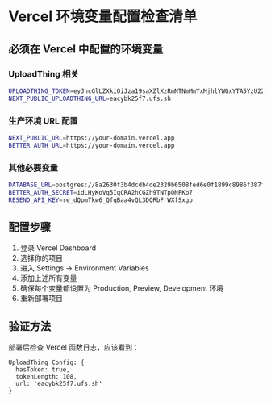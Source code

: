 # Vercel 环境变量配置检查清单

## 必须在 Vercel 中配置的环境变量

### UploadThing 相关
```bash
UPLOADTHING_TOKEN=eyJhcGlLZXkiOiJza19saXZlXzRmNTNmMmYxMjhlYWQxYTA5YzU2ZTNkZGNiOTM4MmY5YTZiYWMxYmRkZGIwMTEwY2ViMDU3OTg2NGU3ZGQ2YjYiLCJhcHBJZCI6ImVhY3liazI1ZjciLCJyZWdpb25zIjpbInNlYTEiXX0=
NEXT_PUBLIC_UPLOADTHING_URL=eacybk25f7.ufs.sh
```

### 生产环境 URL 配置
```bash
NEXT_PUBLIC_URL=https://your-domain.vercel.app
BETTER_AUTH_URL=https://your-domain.vercel.app
```

### 其他必要变量
```bash
DATABASE_URL=postgres://8a2630f3b4dcdb4de2329b6508fed6e0f1899c8986f387f6633a60dd58143426:sk_W2HtusHB9MX3YHXwGTN6P@db.prisma.io:5432/?sslmode=require
BETTER_AUTH_SECRET=idLHyKoVq5IqCRA2hCGZh9TNTpONFKb7
RESEND_API_KEY=re_dQpmTkw6_QfqBaa4vQL3DQRbFrWXfSxgp
```

## 配置步骤

1. 登录 Vercel Dashboard
2. 选择你的项目
3. 进入 Settings → Environment Variables
4. 添加上述所有变量
5. 确保每个变量都设置为 Production, Preview, Development 环境
6. 重新部署项目

## 验证方法

部署后检查 Vercel 函数日志，应该看到：
```
UploadThing Config: {
  hasToken: true,
  tokenLength: 108,
  url: 'eacybk25f7.ufs.sh'
}
```